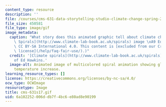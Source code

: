 ```yaml
---
content_type: resource
description: ''
file: /courses/cms-631-data-storytelling-studio-climate-change-spring-2017/6a102252006ddb7f4bc6e80ad8e90199_cms-631s17.gif
file_size: 450581
file_type: image/gif
image_metadata:
  caption: "What story does this animated graphic tell about climate change? ([Climate\
    \ Spirals](http://www.climate-lab-book.ac.uk/spirals) image \xA9 Ed Hawkins, License\
    \ CC BY-SA International 4.0. This content is [excluded from our Creative Commons\
    \ license](/help/faq-fair-use/).)"
  credit: '[Climate spirals](http://www.climate-lab-book.ac.uk/spirals) image courtesy
    of Ed Hawkins.'
  image-alt: Animated image of multicolored spiral animation showing global average
    temperature increase.
learning_resource_types: []
license: https://creativecommons.org/licenses/by-nc-sa/4.0/
ocw_type: OCWImage
resourcetype: Image
title: cms-631s17.gif
uid: 6a102252-006d-db7f-4bc6-e80ad8e90199
---
```

